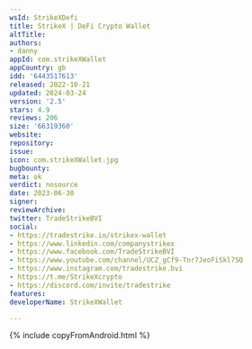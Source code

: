 ```yaml
---
wsId: StrikeXDefi
title: StrikeX | DeFi Crypto Wallet
altTitle: 
authors:
- danny
appId: com.strikeXWallet
appCountry: gb
idd: '6443517613'
released: 2022-10-21
updated: 2024-03-24
version: '2.5'
stars: 4.9
reviews: 206
size: '66319360'
website: 
repository: 
issue: 
icon: com.strikeXWallet.jpg
bugbounty: 
meta: ok
verdict: nosource
date: 2023-06-30
signer: 
reviewArchive: 
twitter: TradeStrikeBVI
social:
- https://tradestrike.io/strikex-wallet
- https://www.linkedin.com/companystrikex
- https://www.facebook.com/TradeStrikeBVI
- https://www.youtube.com/channel/UCZ_gCf9-Tnr7JeoFiSkl7SQ
- https://www.instagram.com/tradestrike.bvi
- https://t.me/StrikeXcrypto
- https://discord.com/invite/tradestrike
features: 
developerName: StrikeXWallet

---
```


{% include copyFromAndroid.html %}
